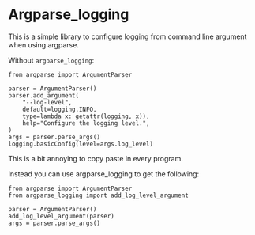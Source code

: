 # Argparse_logging

This is a simple library to configure logging from command line argument when using argparse.

Without `argparse_logging`:
```
from argparse import ArgumentParser

parser = ArgumentParser()
parser.add_argument(
    "--log-level", 
    default=logging.INFO, 
    type=lambda x: getattr(logging, x)),
    help="Configure the logging level.",
)
args = parser.parse_args()
logging.basicConfig(level=args.log_level)
```

This is a bit annoying to copy paste in every program.

Instead you can use argparse_logging to get the following:
```
from argparse import ArgumentParser
from argparse_logging import add_log_level_argument

parser = ArgumentParser()
add_log_level_argument(parser)
args = parser.parse_args()
```